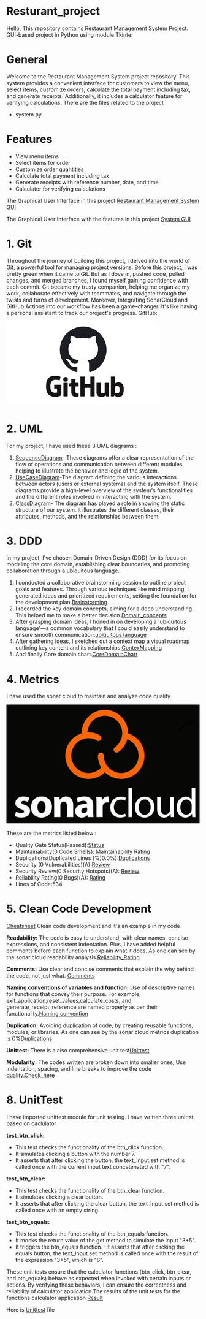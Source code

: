 # Resturant_project
Hello, This repository contains Restaurant Management System Project. GUI-based project in Python using module Tkinter

# General
Welcome to the Restaurant Management System project repository. This system provides a convenient interface for customers to view the menu, select items, customize orders, calculate the total payment including tax, and generate receipts. Additionally, it includes a calculator feature for verifying calculations. There are the files related to the project
- system.py
# Features
- View menu items
- Select items for order
- Customize order quantities
- Calculate total payment including tax
- Generate receipts with reference number, date, and time
- Calculator for verifying calculations

The Graphical User Interface in this project [Restaurant Management System GUI](https://github.com/TasniaSanta/Resturant_project/blob/main/Gui_screenshort.png)
<!--[![GUI](https://github.com/TasniaSanta/Resturant_project/blob/main/Gui_screenshort.png)]-->
<!--[![Restaurant Management System GUI](Gui_screenshort.png)]-->

<!--[![Restaurant Management System GUI](Gui_screenshort.png)](https://github.com/TasniaSanta/Resturant_project/blob/main/Gui_screenshort.png)-->

The Graphical User Interface with the features in this project [System GUI](https://github.com/TasniaSanta/Resturant_project/blob/main/Gui_screenshort_total.png)

# 1. Git
Throughout the journey of building this project, I delved into the world of Git, a powerful tool for managing project versions. Before this project, I was pretty green when it came to Git. But as I dove in, pushed code, pulled changes, and merged branches, I found myself gaining confidence with each commit. Git became my trusty companion, helping me organize my work, collaborate effectively with teammates, and navigate through the twists and turns of development. Moreover, Integrating SonarCloud and GitHub Actions into our workflow has been a game-changer. It's like having a personal assistant to track our project's progress.
GitHub: 
<!--![alt text](https://github.com/TasniaSanta/Resturant_project/blob/main/photo/imageGitHub.png)-->
<img src="https://github.com/TasniaSanta/Resturant_project/blob/main/photo/imageGitHub.png" alt="alt text" width="400"/>

# 2. UML
For my project, I have used these 3 UML diagrams :
1. [SequenceDiagram](https://github.com/TasniaSanta/Resturant_project/blob/main/UMLDiagram/SequenceDiagram.png)- These diagrams offer a clear representation of the flow of operations and communication between different modules, helping to illustrate the behavior and logic of the system.
2. [UseCaseDiagram](https://github.com/TasniaSanta/Resturant_project/blob/main/UMLDiagram/UseCaseRMDiagram.png)-The diagram defining the various interactions between actors (users or external systems) and the system itself. These diagrams provide a high-level overview of the system's functionalities and the different roles involved in interacting with the system.
3. [ClassDiagram](https://github.com/TasniaSanta/Resturant_project/blob/main/UMLDiagram/classDiagramupdate.png)- The diagram has played a role in showing the static structure of our system. it illustrates the different classes, their attributes, methods, and the relationships between them.
   
# 3. DDD
In my project, I've chosen Domain-Driven Design (DDD) for its focus on modeling the core domain, establishing clear boundaries, and promoting collaboration through a ubiquitous language.
1. I conducted a collaborative brainstorming session to outline project goals and features. Through various techniques like mind mapping, I generated ideas and prioritized requirements, setting the foundation for the development plan.[Brainstorming](https://github.com/TasniaSanta/Resturant_project/blob/main/DDD/BrainstormingFirststep.png)
2. I recorded the key domain concepts, aiming for a deep understanding. This helped me to make a better decision.[Domain_concepts](https://github.com/TasniaSanta/Resturant_project/blob/main/DDD/domainidea.png)
3. After grasping domain ideas, I honed in on developing a 'ubiquitous language'—a common vocabulary that I could easily understand to ensure smooth communication.[ubiquitous language](https://github.com/TasniaSanta/Resturant_project/blob/main/DDD/domainUbiquitous%20Language.png)
4. After gathering ideas, I sketched out a context map a visual roadmap outlining key content and its relationships.[ContexMapping](https://github.com/TasniaSanta/Resturant_project/blob/main/DDD/ContexMapping.png)
5. And finally Core domain chart.[CoreDomainChart](https://github.com/TasniaSanta/Resturant_project/blob/main/DDD/CoreDomainChart.png)

# 4. Metrics
I have used the sonar cloud to maintain and analyze code quality
<!--<img src="https://github.com/TasniaSanta/Resturant_project/blob/main/photo/article-SonarCloud-Analysez-votre-projet-GitHub-via-VSTS.jpg" alt="alt text" width="200"/>-->

[![Click me](https://github.com/TasniaSanta/Resturant_project/blob/main/photo/Sonercloud.png)](https://sonarcloud.io/summary/overall?id=TasniaSanta_Resturant_project)

These are the metrics listed below :

- Quality Gate Status(Passed):[Status](https://sonarcloud.io/summary/overall?id=TasniaSanta_Resturant_project)
- Maintainability(0 Code Smells): [Maintainability Rating](https://sonarcloud.io/component_measures?metric=Maintainability&view=list&id=TasniaSanta_Resturant_proje)
- Duplications(Duplicated Lines (%)0.0%):[Duplications](https://sonarcloud.io/component_measures?id=TasniaSanta_Resturant_project&metric=duplicated_lines_density&view=list)
- Security (0 Vulnerabilities)(A):[Review](https://sonarcloud.io/component_measures?metric=Security&view=list&id=TasniaSanta_Resturant_p)
- Security Review(0 Security Hotspots)(A): [Review](https://sonarcloud.io/component_measures?id=TasniaSanta_Resturant_project&metric=security_review_rating&view=list)
- Reliability Rating(0 Bugs)(A): [Rating](https://sonarcloud.io/component_measures?id=TasniaSanta_Resturant_project&metric=reliability_rating&view=list)
- Lines of Code:534 

# 5. Clean Code Development
[Cheatsheet](https://github.com/TasniaSanta/Resturant_project/blob/main/Cheatsheet.txt) Clean code development and it's an example in my code

**Readability:** The code is easy to understand, with clear names, concise expressions, and consistent indentation. Plus, I have added helpful comments before each function to explain what it does. As one can see by the sonar cloud readability analysis.[Reliability_Rating](https://sonarcloud.io/component_measures?id=TasniaSanta_Resturant_project&metric=reliability_rating&view=list)

**Comments:** Use clear and concise comments that explain the why behind the code, not just what.
[Comments](https://github.com/TasniaSanta/Resturant_project/blob/main/system.py#L174)

**Naming conventions of variables and function:** Use of descriptive names for functions that convey their purpose. For example, exit_application,reset_values,calculate_costs, and generate_receipt_reference are named properly as per their functionality.[Naming convention](https://github.com/TasniaSanta/Resturant_project/blob/main/system.py#L175)

**Duplication:** Avoiding duplication of code, by creating reusable functions, modules, or libraries. As one can see by the sonar cloud metrics duplication is 0%[Duplications](https://sonarcloud.io/component_measures?id=TasniaSanta_Resturant_project&metric=duplicated_lines_density&view=list)

**Unittest:** There is a also comprehensive unit test[Unittest](https://github.com/TasniaSanta/Resturant_project/blob/main/test_system.py)

**Modularity:** The codes written are broken down into smaller ones, Use indentation, spacing, and line breaks to improve the code quality.[Check_here](https://github.com/TasniaSanta/Resturant_project/blob/main/system.py#217)


# 8. UnitTest
I have imported unittest module for unit testing. i have written three unittst based on caclulator

**test_btn_click:**
- This test checks the functionality of the btn_click function.
- It simulates clicking a button with the number 7.
- It asserts that after clicking the button, the text_Input.set method is called once with the current input text concatenated with "7".

**test_btn_clear:**
- This test checks the functionality of the btn_clear function.
- It simulates clicking a clear button.
- It asserts that after clicking the clear button, the text_Input.set method is called once with an empty string.

**test_btn_equals:**
- This test checks the functionality of the btn_equals function.
- It mocks the return value of the get method to simulate the input "3+5".
- It triggers the btn_equals function.
-It asserts that after clicking the equals button, the text_Input.set method is called once with the result of the expression "3+5", which is "8".

These unit tests ensure that the calculator functions (btn_click, btn_clear, and btn_equals) behave as expected when invoked with certain inputs or actions. By verifying these behaviors, I can ensure the correctness and reliability of calculator application.The results of the unit tests for the functions calculator application [Result](https://github.com/TasniaSanta/Resturant_project/blob/main/photo/unittest_screenshot.png)

Here is [Unittest](https://github.com/TasniaSanta/Resturant_project/blob/main/test_system.py) file
